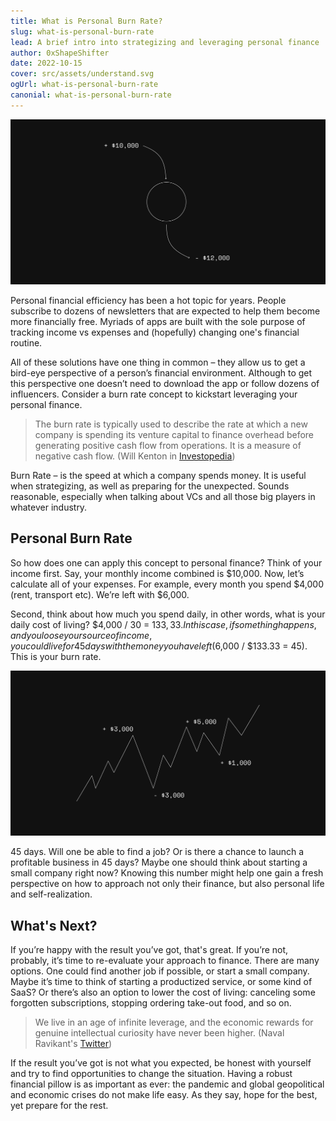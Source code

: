 ```yaml
---
title: What is Personal Burn Rate?
slug: what-is-personal-burn-rate
lead: A brief intro into strategizing and leveraging personal finance
author: 0xShapeShifter
date: 2022-10-15
cover: src/assets/understand.svg
ogUrl: what-is-personal-burn-rate
canonial: what-is-personal-burn-rate
---
```


![Understand BurnRate](src/assets/understand.svg)

Personal financial efficiency has been a hot topic for years. People subscribe to dozens of newsletters that are expected to help them become more financially free. Myriads of apps are built with the sole purpose of tracking income vs expenses and (hopefully) changing one's financial routine.

All of these solutions have one thing in common – they allow us to get a bird-eye perspective of a person’s financial environment. Although to get this perspective one doesn’t need to download the app or follow dozens of influencers. Consider a burn rate concept to kickstart leveraging your personal finance.

> The burn rate is typically used to describe the rate at which a new company is spending its venture capital to finance overhead before generating positive cash flow from operations. It is a measure of negative cash flow. (Will Kenton in [Investopedia](https://www.investopedia.com/terms/b/burnrate.asp#:~:text=It%20is%20a%20measure%20of,spending%20%241%20million%20per%20month))

Burn Rate – is the speed at which a company spends money. It is useful when strategizing, as well as preparing for the unexpected. Sounds reasonable, especially when talking about VCs and all those big players in whatever industry.


## Personal Burn Rate

So how does one can apply this concept to personal finance? Think of your income first. Say, your monthly income combined is $10,000. Now, let’s calculate all of your expenses. For example, every month you spend $4,000 (rent, transport etc). We’re left with $6,000.

Second, think about how much you spend daily, in other words, what is your daily cost of living? $4,000 / 30 = $133,33. In this case, if something happens, and you loose your source of income, you could live for 45 days with the money you have left ($6,000 / $133.33 = 45). This is your burn rate.

![Understand BurnRate](src/assets/keepgoing.svg)

45 days. Will one be able to find a job? Or is there a chance to launch a profitable business in 45 days? Maybe one should think about starting a small company right now? Knowing this number might help one gain a fresh perspective on how to approach not only their finance, but also personal life and self-realization.

## What's Next?

If you’re happy with the result you’ve got, that's great. If you’re not, probably, it’s time to re-evaluate your approach to finance. There are many options. One could find another job if possible, or start a small company. Maybe it’s time to think of starting a productized service, or some kind of SaaS? Or there’s also an option to lower the cost of living: canceling some forgotten subscriptions, stopping ordering take-out food, and so on.

> We live in an age of infinite leverage, and the economic rewards for genuine intellectual curiosity have never been higher. (Naval Ravikant's [Twitter](https://twitter.com/naval/status/877321503896854528))

If the result you’ve got is not what you expected, be honest with yourself and try to find opportunities to change the situation. Having a robust financial pillow is as important as ever: the pandemic and global geopolitical and economic crises do not make life easy. As they say, hope for the best, yet prepare for the rest.


